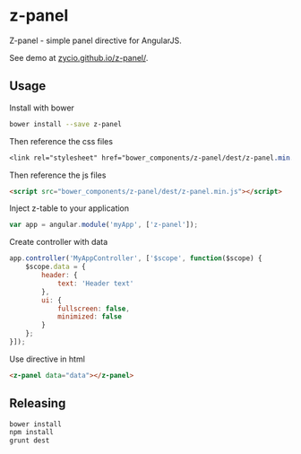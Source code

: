 z-panel
=====================

Z-panel - simple panel directive for AngularJS.

See demo at [zycio.github.io/z-panel/](https://zycio.github.io/z-panel/).

## Usage
Install with bower

```bash
bower install --save z-panel
```

Then reference the css files
```css
<link rel="stylesheet" href="bower_components/z-panel/dest/z-panel.min.css" /> />
```

Then reference the js files
```html
<script src="bower_components/z-panel/dest/z-panel.min.js"></script>
```

Inject z-table to your application
```js
var app = angular.module('myApp', ['z-panel']);
```

Create controller with data
```js
app.controller('MyAppController', ['$scope', function($scope) {
    $scope.data = {
        header: {
            text: 'Header text'
        },
        ui: {
            fullscreen: false,
            minimized: false
        }
    };
}]);
```

Use directive in html
```html
<z-panel data="data"></z-panel>
```

## Releasing
```bash
bower install
npm install
grunt dest
```

